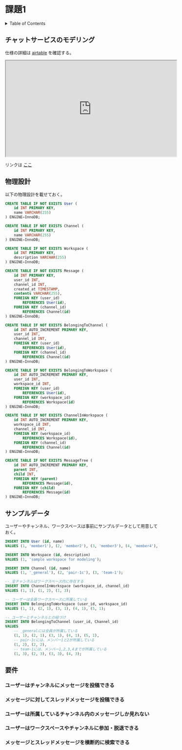 # 課題1

<!-- START doctoc generated TOC please keep comment here to allow auto update -->
<!-- DON'T EDIT THIS SECTION, INSTEAD RE-RUN doctoc TO UPDATE -->
<details>
<summary>Table of Contents</summary>

- [チャットサービスのモデリング](#%E3%83%81%E3%83%A3%E3%83%83%E3%83%88%E3%82%B5%E3%83%BC%E3%83%93%E3%82%B9%E3%81%AE%E3%83%A2%E3%83%87%E3%83%AA%E3%83%B3%E3%82%B0)

</details>
<!-- END doctoc generated TOC please keep comment here to allow auto update -->

## チャットサービスのモデリング

仕様の詳細は [airtable](https://airtable.com/tblTnXBXFOYJ0J7lZ/viwyi8muFtWUlhNKG/recCDmAj926oLfOde?blocks=hide) を確認する。

<iframe width="560" height="315" src='https://dbdiagram.io/embed/60a27221b29a09603d1535b5'> </iframe>

リンクは [ここ](https://dbdiagram.io/d/60a27221b29a09603d1535b5)

## 物理設計

以下の物理設計を載せておく。

```sql
CREATE TABLE IF NOT EXISTS User (
    id INT PRIMARY KEY,
    name VARCHAR(255)
) ENGINE=InnoDB;

CREATE TABLE IF NOT EXISTS Channel (
    id INT PRIMARY KEY,
    name VARCHAR(255)
) ENGINE=InnoDB;

CREATE TABLE IF NOT EXISTS Workspace (
    id INT PRIMARY KEY,
    description VARCHAR(255)
) ENGINE=InnoDB;

CREATE TABLE IF NOT EXISTS Message (
    id INT PRIMARY KEY,
    user_id INT,
    channel_id INT,
    created_at TIMESTAMP,
    contents VARCHAR(255),
    FOREIGN KEY (user_id)
        REFERENCES User(id),
    FOREIGN KEY (channel_id)
        REFERENCES Channel(id)
) ENGINE=InnoDB;

CREATE TABLE IF NOT EXISTS BelongingToChannel (
    id INT AUTO_INCREMENT PRIMARY KEY,
    user_id INT,
    channel_id INT,
    FOREIGN KEY (user_id)
        REFERENCES User(id),
    FOREIGN KEY (channel_id)
        REFERENCES Channel(id)
) ENGINE=InnoDB;

CREATE TABLE IF NOT EXISTS BelongingToWorkspace (
    id INT AUTO_INCREMENT PRIMARY KEY,
    user_id INT,
    workspace_id INT,
    FOREIGN KEY (user_id)
        REFERENCES User(id),
    FOREIGN KEY (workspace_id)
        REFERENCES Workspace(id)
) ENGINE=InnoDB;

CREATE TABLE IF NOT EXISTS ChannelInWorkspace (
    id INT AUTO_INCREMENT PRIMARY KEY,
    workspace_id INT,
    channel_id INT,
    FOREIGN KEY (workspace_id)
        REFERENCES Workspace(id),
    FOREIGN KEY (channel_id)
        REFERENCES Channel(id)
) ENGINE=InnoDB;

CREATE TABLE IF NOT EXISTS MessageTree (
    id INT AUTO_INCREMENT PRIMARY KEY,
    parent INT,
    child INT,
    FOREIGN KEY (parent)
        REFERENCES Message(id),
    FOREIGN KEY (child)
        REFERENCES Message(id)
) ENGINE=InnoDB;
```

## サンプルデータ

ユーザーやチャンネル、ワークスペースは事前にサンプルデータとして用意しておく。

```sql
INSERT INTO User (id, name)
VALUES (1, 'member1'), (2, 'member2'), (3, 'member3'), (4, 'member4'), (5, 'member5');

INSERT INTO Workspace (id, description)
VALUES (1, 'sample workspace for modeling');

INSERT INTO Channel (id, name)
VALUES (1, '_general'), (2, 'pair-1c'), (3, 'team-1');

-- 全チャンネルはワークスペース内に存在する
INSERT INTO ChannelInWorkspace (workspace_id, channel_id)
VALUES (1, 1), (1, 2), (1, 3);

-- ユーザーは全員ワークスペースに所属している
INSERT INTO BelongingToWorkspace (user_id, workspace_id)
VALUES (1, 1), (2, 1), (3, 1), (4, 1), (5, 1);

-- ユーザーとチャンネルとの紐づけ
INSERT INTO BelongingToChannel (user_id, Channel_id)
VALUES
    -- _generalには全員が所属している 
    (1, 1), (2, 1), (3, 1), (4, 1), (5, 1),
    -- pair-1cには、メンバー1と2が所属している
    (1, 2), (2, 2),
    -- team-1には、メンバー1,2,3,4までが所属している
    (1, 3), (2, 3), (3, 3), (4, 3);
```

## 要件

### ユーザーはチャンネルにメッセージを投稿できる

### メッセージに対してスレッドメッセージを投稿できる

### ユーザーは所属しているチャンネル内のメッセージしか見れない

### ユーザーはワークスペースやチャンネルに参加・脱退できる

### メッセージとスレッドメッセージを横断的に検索できる
